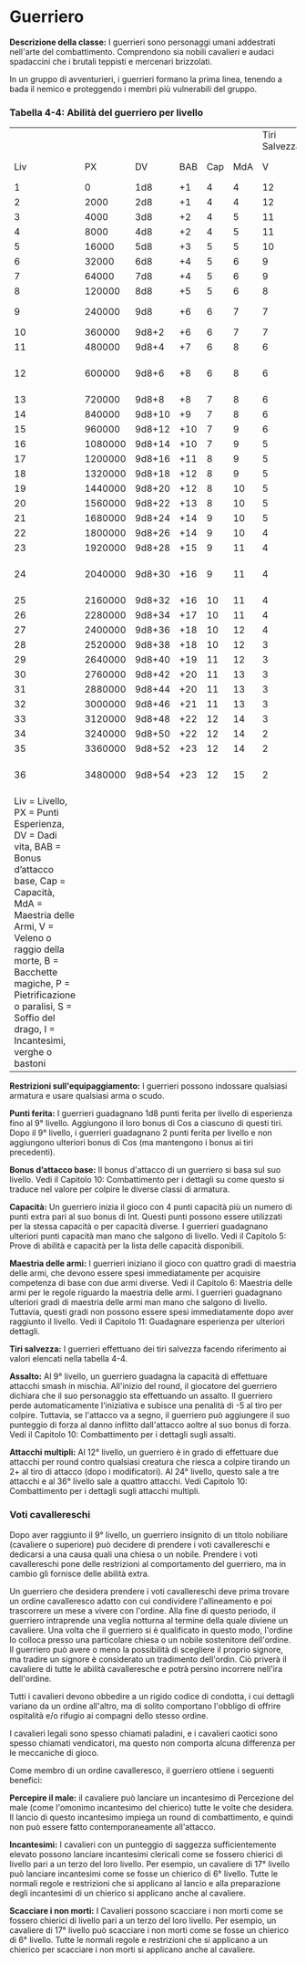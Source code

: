 # Guerriero

**Descrizione della classe:** I guerrieri sono personaggi umani
addestrati nell'arte del combattimento. Comprendono sia nobili cavalieri
e audaci spadaccini che i brutali teppisti e mercenari brizzolati.

In un gruppo di avventurieri, i guerrieri formano la prima linea,
tenendo a bada il nemico e proteggendo i membri più vulnerabili del
gruppo.

### **Tabella** 4-4: **Abilità del guerriero per livello**

|                                                                                                                                                                                                                                                                              |         |        |     |     |     |               |     |     |     |     |                       |
|------------------------------------------------------------------------------------------------------------------------------------------------------------------------------------------------------------------------------------------------------------------------------|---------|--------|-----|-----|-----|---------------|-----|-----|-----|-----|-----------------------|
|                                                                                                                                                                                                                                                                              |         |        |     |     |     | Tiri Salvezza |     |     |     |     |                       |
| Liv                                                                                                                                                                                                                                                                          | PX      | DV     | BAB | Cap | MdA | V             | B   | P   | S   | I   | Abilità speciali      |
| 1                                                                                                                                                                                                                                                                            | 0       | 1d8    | +1  | 4   | 4   | 12            | 13  | 14  | 15  | 16  |                       |
| 2                                                                                                                                                                                                                                                                            | 2000    | 2d8    | +1  | 4   | 4   | 12            | 13  | 14  | 15  | 16  |                       |
| 3                                                                                                                                                                                                                                                                            | 4000    | 3d8    | +2  | 4   | 5   | 11            | 12  | 13  | 14  | 15  |                       |
| 4                                                                                                                                                                                                                                                                            | 8000    | 4d8    | +2  | 4   | 5   | 11            | 12  | 13  | 14  | 15  |                       |
| 5                                                                                                                                                                                                                                                                            | 16000   | 5d8    | +3  | 5   | 5   | 10            | 11  | 12  | 13  | 14  |                       |
| 6                                                                                                                                                                                                                                                                            | 32000   | 6d8    | +4  | 5   | 6   | 9             | 10  | 11  | 12  | 13  |                       |
| 7                                                                                                                                                                                                                                                                            | 64000   | 7d8    | +4  | 5   | 6   | 9             | 10  | 11  | 12  | 13  |                       |
| 8                                                                                                                                                                                                                                                                            | 120000  | 8d8    | +5  | 5   | 6   | 8             | 9   | 10  | 11  | 12  |                       |
| 9                                                                                                                                                                                                                                                                            | 240000  | 9d8    | +6  | 6   | 7   | 7             | 8   | 9   | 10  | 11  | Assalto / Parare      |
| 10                                                                                                                                                                                                                                                                           | 360000  | 9d8+2  | +6  | 6   | 7   | 7             | 8   | 9   | 10  | 11  |                       |
| 11                                                                                                                                                                                                                                                                           | 480000  | 9d8+4  | +7  | 6   | 8   | 6             | 7   | 8   | 9   | 10  |                       |
| 12                                                                                                                                                                                                                                                                           | 600000  | 9d8+6  | +8  | 6   | 8   | 6             | 7   | 8   | 9   | 10  | Attacchi multipli (2) |
| 13                                                                                                                                                                                                                                                                           | 720000  | 9d8+8  | +8  | 7   | 8   | 6             | 6   | 7   | 8   | 9   |                       |
| 14                                                                                                                                                                                                                                                                           | 840000  | 9d8+10 | +9  | 7   | 8   | 6             | 6   | 7   | 8   | 9   |                       |
| 15                                                                                                                                                                                                                                                                           | 960000  | 9d8+12 | +10 | 7   | 9   | 6             | 6   | 7   | 8   | 9   |                       |
| 16                                                                                                                                                                                                                                                                           | 1080000 | 9d8+14 | +10 | 7   | 9   | 5             | 6   | 6   | 7   | 8   |                       |
| 17                                                                                                                                                                                                                                                                           | 1200000 | 9d8+16 | +11 | 8   | 9   | 5             | 6   | 6   | 7   | 8   |                       |
| 18                                                                                                                                                                                                                                                                           | 1320000 | 9d8+18 | +12 | 8   | 9   | 5             | 6   | 6   | 7   | 8   |                       |
| 19                                                                                                                                                                                                                                                                           | 1440000 | 9d8+20 | +12 | 8   | 10  | 5             | 5   | 6   | 6   | 7   |                       |
| 20                                                                                                                                                                                                                                                                           | 1560000 | 9d8+22 | +13 | 8   | 10  | 5             | 5   | 6   | 6   | 7   |                       |
| 21                                                                                                                                                                                                                                                                           | 1680000 | 9d8+24 | +14 | 9   | 10  | 5             | 5   | 6   | 6   | 7   |                       |
| 22                                                                                                                                                                                                                                                                           | 1800000 | 9d8+26 | +14 | 9   | 10  | 4             | 5   | 5   | 5   | 6   |                       |
| 23                                                                                                                                                                                                                                                                           | 1920000 | 9d8+28 | +15 | 9   | 11  | 4             | 5   | 5   | 5   | 6   |                       |
| 24                                                                                                                                                                                                                                                                           | 2040000 | 9d8+30 | +16 | 9   | 11  | 4             | 5   | 5   | 5   | 6   | Attacchi multipli (3) |
| 25                                                                                                                                                                                                                                                                           | 2160000 | 9d8+32 | +16 | 10  | 11  | 4             | 4   | 5   | 4   | 5   |                       |
| 26                                                                                                                                                                                                                                                                           | 2280000 | 9d8+34 | +17 | 10  | 11  | 4             | 4   | 5   | 4   | 5   |                       |
| 27                                                                                                                                                                                                                                                                           | 2400000 | 9d8+36 | +18 | 10  | 12  | 4             | 4   | 5   | 4   | 5   |                       |
| 28                                                                                                                                                                                                                                                                           | 2520000 | 9d8+38 | +18 | 10  | 12  | 3             | 4   | 4   | 3   | 4   |                       |
| 29                                                                                                                                                                                                                                                                           | 2640000 | 9d8+40 | +19 | 11  | 12  | 3             | 4   | 4   | 3   | 4   |                       |
| 30                                                                                                                                                                                                                                                                           | 2760000 | 9d8+42 | +20 | 11  | 13  | 3             | 4   | 4   | 3   | 4   |                       |
| 31                                                                                                                                                                                                                                                                           | 2880000 | 9d8+44 | +20 | 11  | 13  | 3             | 3   | 3   | 2   | 3   |                       |
| 32                                                                                                                                                                                                                                                                           | 3000000 | 9d8+46 | +21 | 11  | 13  | 3             | 3   | 3   | 2   | 3   |                       |
| 33                                                                                                                                                                                                                                                                           | 3120000 | 9d8+48 | +22 | 12  | 14  | 3             | 3   | 3   | 2   | 3   |                       |
| 34                                                                                                                                                                                                                                                                           | 3240000 | 9d8+50 | +22 | 12  | 14  | 2             | 2   | 2   | 2   | 2   |                       |
| 35                                                                                                                                                                                                                                                                           | 3360000 | 9d8+52 | +23 | 12  | 14  | 2             | 2   | 2   | 2   | 2   |                       |
| 36                                                                                                                                                                                                                                                                           | 3480000 | 9d8+54 | +23 | 12  | 15  | 2             | 2   | 2   | 2   | 2   | Attacchi multipli (4) |
| Liv = Livello, PX = Punti Esperienza, DV = Dadi vita, BAB = Bonus d’attacco base, Cap = Capacità, MdA = Maestria delle Armi, V = Veleno o raggio della morte, B = Bacchette magiche, P = Pietrificazione o paralisi, S = Soffio del drago, I = Incantesimi, verghe o bastoni |         |        |     |     |     |               |     |     |     |     |                       |

**Restrizioni sull'equipaggiamento:** I guerrieri possono indossare
qualsiasi armatura e usare qualsiasi arma o scudo.

**Punti ferita:** I guerrieri guadagnano 1d8 punti ferita per livello di
esperienza fino al 9° livello. Aggiungono il loro bonus di Cos a
ciascuno di questi tiri. Dopo il 9° livello, i guerrieri guadagnano 2
punti ferita per livello e non aggiungono ulteriori bonus di Cos (ma
mantengono i bonus ai tiri precedenti).

**Bonus d’attacco base:** Il bonus d'attacco di un guerriero si basa sul
suo livello. Vedi il Capitolo 10: Combattimento per i dettagli su come
questo si traduce nel valore per colpire le diverse classi di armatura.

**Capacità:** Un guerriero inizia il gioco con 4 punti capacità più un
numero di punti extra pari al suo bonus di Int. Questi punti possono
essere utilizzati per la stessa capacità o per capacità diverse. I
guerrieri guadagnano ulteriori punti capacità man mano che salgono di
livello. Vedi il Capitolo 5: Prove di abilità e capacità per la lista
delle capacità disponibili.

**Maestria delle armi:** I guerrieri iniziano il gioco con quattro gradi
di maestria delle armi, che devono essere spesi immediatamente per
acquisire competenza di base con due armi diverse. Vedi il Capitolo 6:
Maestria delle armi per le regole riguardo la maestria delle armi. I
guerrieri guadagnano ulteriori gradi di maestria delle armi man mano che
salgono di livello. Tuttavia, questi gradi non possono essere spesi
immediatamente dopo aver raggiunto il livello. Vedi il Capitolo 11:
Guadagnare esperienza per ulteriori dettagli.

**Tiri salvezza:** I guerrieri effettuano dei tiri salvezza facendo
riferimento ai valori elencati nella tabella 4-4.

**Assalto:** Al 9° livello, un guerriero guadagna la capacità di
effettuare attacchi smash in mischia. All'inizio del round, il giocatore
del guerriero dichiara che il suo personaggio sta effettuando un
assalto. Il guerriero perde automaticamente l'iniziativa e subisce una
penalità di -5 al tiro per colpire. Tuttavia, se l'attacco va a segno,
il guerriero può aggiungere il suo punteggio di forza al danno inflitto
dall'attacco aoltre al suo bonus di forza. Vedi il Capitolo 10:
Combattimento per i dettagli sugli assalti.

**Attacchi multipli:** Al 12° livello, un guerriero è in grado di
effettuare due attacchi per round contro qualsiasi creatura che riesca a
colpire tirando un 2+ al tiro di attacco (dopo i modificatori). Al 24°
livello, questo sale a tre attacchi e al 36° livello sale a quattro
attacchi. Vedi Capitolo 10: Combattimento per i dettagli sugli attacchi
multipli.

### Voti cavallereschi

Dopo aver raggiunto il 9° livello, un guerriero insignito di un titolo
nobiliare (cavaliere o superiore) può decidere di prendere i voti
cavallereschi e dedicarsi a una causa quali una chiesa o un nobile.
Prendere i voti cavallereschi pone delle restrizioni al comportamento
del guerriero, ma in cambio gli fornisce delle abilità extra.

Un guerriero che desidera prendere i voti cavallereschi deve prima
trovare un ordine cavalleresco adatto con cui condividere l'allineamento
e poi trascorrere un mese a vivere con l'ordine. Alla fine di questo
periodo, il guerriero intraprende una veglia notturna al termine della
quale diviene un cavaliere. Una volta che il guerriero si è qualificato
in questo modo, l'ordine lo colloca presso una particolare chiesa o un
nobile sostenitore dell'ordine. Il guerriero può avere o meno la
possibilità di scegliere il proprio signore, ma tradire un signore è
considerato un tradimento dell'ordin. Ciò priverà il cavaliere di tutte
le abilità cavalleresche e potrà persino incorrere nell'ira dell'ordine.

Tutti i cavalieri devono obbedire a un rigido codice di condotta, i cui
dettagli variano da un ordine all'altro, ma di solito comportano
l'obbligo di offrire ospitalità e/o rifugio ai compagni dello stesso
ordine.

I cavalieri legali sono spesso chiamati paladini, e i cavalieri caotici
sono spesso chiamati vendicatori, ma questo non comporta alcuna
differenza per le meccaniche di gioco.

Come membro di un ordine cavalleresco, il guerriero ottiene i seguenti
benefici:

**Percepire il male:** il cavaliere può lanciare un incantesimo di
Percezione del male (come l'omonimo incantesimo del chierico) tutte le
volte che desidera. Il lancio di questo incantesimo impiega un round di
combattimento, e quindi non può essere fatto contemporaneamente
all'attacco.

**Incantesimi:** I cavalieri con un punteggio di saggezza
sufficientemente elevato possono lanciare incantesimi clericali come se
fossero chierici di livello pari a un terzo del loro livello. Per
esempio, un cavaliere di 17° livello può lanciare incantesimi come se
fosse un chierico di 6° livello. Tutte le normali regole e restrizioni
che si applicano al lancio e alla preparazione degli incantesimi di un
chierico si applicano anche al cavaliere.

**Scacciare i non morti:** I Cavalieri possono scacciare i non morti
come se fossero chierici di livello pari a un terzo del loro livello.
Per esempio, un cavaliere di 17° livello può scacciare i non morti come
se fosse un chierico di 6° livello. Tutte le normali regole e
restrizioni che si applicano a un chierico per scacciare i non morti si
applicano anche al cavaliere.

